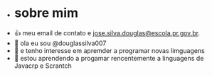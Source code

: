 - # sobre mim
- 👍 meu email de contato e jose.silva.douglas@escola.pr.gov.br.
- 👋 ola eu sou @douglassilva007
- 👀 e tenho interesse em apremder a programar novas limguagens
- 🌱 estou aprendendo a progamar rencentemente a linguagens de Javacrp e Scrantch
